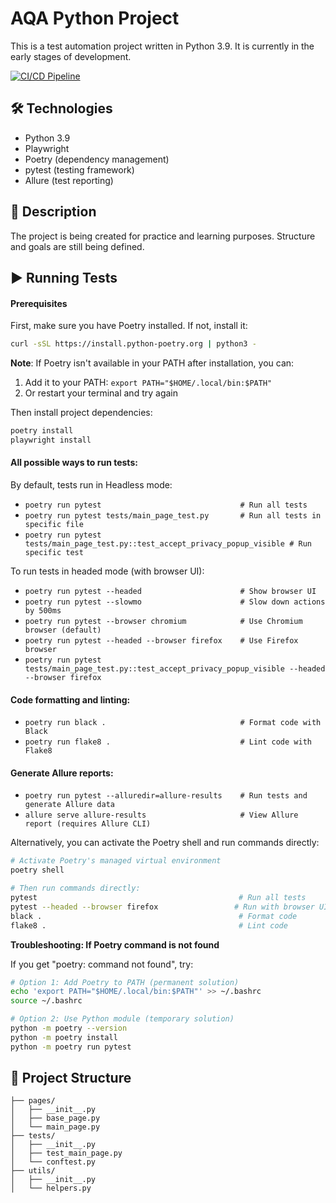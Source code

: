 # AQA Python Project

This is a test automation project written in Python 3.9. It is currently in the early stages of development.

[![CI/CD Pipeline](https://github.com/vitaliiyz/aqa_python/actions/workflows/github-actions.yml/badge.svg?branch=main)](https://github.com/vitaliiyz/aqa_python/actions/workflows/github-actions.yml)

## 🛠 Technologies

- Python 3.9  
- Playwright
- Poetry (dependency management)
- pytest (testing framework)
- Allure (test reporting)

## 📝 Description

The project is being created for practice and learning purposes. Structure and goals are still being defined.

## ▶️ Running Tests

#### Prerequisites

First, make sure you have Poetry installed. If not, install it:
```bash
curl -sSL https://install.python-poetry.org | python3 -
```

**Note**: If Poetry isn't available in your PATH after installation, you can:
1. Add it to your PATH: `export PATH="$HOME/.local/bin:$PATH"`
2. Or restart your terminal and try again

Then install project dependencies:
```bash
poetry install
playwright install
```

#### All possible ways to run tests:

By default, tests run in Headless mode:
- `poetry run pytest                               # Run all tests`
- `poetry run pytest tests/main_page_test.py       # Run all tests in specific file`
- `poetry run pytest tests/main_page_test.py::test_accept_privacy_popup_visible # Run specific test`

To run tests in headed mode (with browser UI):
- `poetry run pytest --headed                      # Show browser UI`
- `poetry run pytest --slowmo                      # Slow down actions by 500ms`
- `poetry run pytest --browser chromium            # Use Chromium browser (default)`
- `poetry run pytest --headed --browser firefox    # Use Firefox browser`
- `poetry run pytest tests/main_page_test.py::test_accept_privacy_popup_visible --headed --browser firefox`

#### Code formatting and linting:
- `poetry run black .                              # Format code with Black`
- `poetry run flake8 .                             # Lint code with Flake8`

#### Generate Allure reports:
- `poetry run pytest --alluredir=allure-results    # Run tests and generate Allure data`
- `allure serve allure-results                     # View Allure report (requires Allure CLI)`

Alternatively, you can activate the Poetry shell and run commands directly:
```bash
# Activate Poetry's managed virtual environment
poetry shell

# Then run commands directly:
pytest                                             # Run all tests
pytest --headed --browser firefox                 # Run with browser UI
black .                                            # Format code
flake8 .                                           # Lint code
```

**Troubleshooting: If Poetry command is not found**

If you get "poetry: command not found", try:
```bash
# Option 1: Add Poetry to PATH (permanent solution)
echo 'export PATH="$HOME/.local/bin:$PATH"' >> ~/.bashrc
source ~/.bashrc

# Option 2: Use Python module (temporary solution)
python -m poetry --version
python -m poetry install
python -m poetry run pytest
```

## 📁 Project Structure
```
├── pages/
│   ├── __init__.py
│   ├── base_page.py
│   └── main_page.py
├── tests/
│   ├── __init__.py
│   ├── test_main_page.py
│   └── conftest.py
├── utils/
│   ├── __init__.py
│   └── helpers.py
```